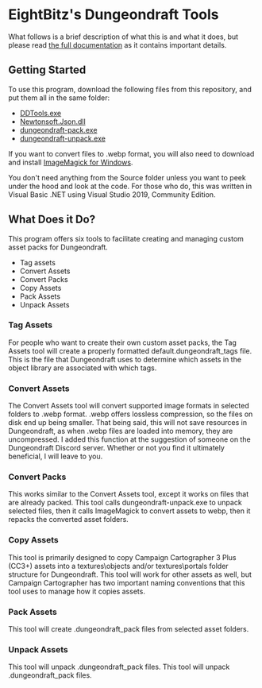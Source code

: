 # EightBitz's Dungeondraft Tools

What follows is a brief description of what this is and what it does, but please read [the full documentation](https://gitlab.com/EightBitz/dungeondraft-tools/-/blob/master/EightBitz's%20Dungeondraft%20Tools.pdf) as it contains important details.

## Getting Started

To use this program, download the following files from this repository, and put them all in the same folder:

* [DDTools.exe](https://gitlab.com/EightBitz/dungeondraft-tools/-/blob/master/DDTools.exe)
* [Newtonsoft.Json.dll](https://gitlab.com/EightBitz/dungeondraft-tools/-/blob/master/Newtonsoft.Json.dll)
* [dungeondraft-pack.exe](https://gitlab.com/EightBitz/dungeondraft-tools/-/blob/master/dungeondraft-pack.exe)
* [dungeondraft-unpack.exe](https://gitlab.com/EightBitz/dungeondraft-tools/-/blob/master/dungeondraft-pack.exe)

If you want to convert files to .webp format, you will also need to download and install [ImageMagick for Windows](https://imagemagick.org/script/download.php#windows).

You don't need anything from the Source folder unless you want to peek under the hood and look at the code. For those who do, this was written in Visual Basic .NET using Visual Studio 2019, Community Edition.

## What Does it Do?

This program offers six tools to facilitate creating and managing custom asset packs for Dungeondraft.

* Tag assets
* Convert Assets
* Convert Packs
* Copy Assets
* Pack Assets
* Unpack Assets

### Tag Assets

For people who want to create their own custom asset packs, the Tag Assets tool will create a properly
formatted default.dungeondraft_tags file. This is the file that Dungeondraft uses to determine which
assets in the object library are associated with which tags.

### Convert Assets

The Convert Assets tool will convert supported image formats in selected folders to .webp format.
.webp offers lossless compression, so the files on disk end up being smaller. That being said, this will not
save resources in Dungeondraft, as when .webp files are loaded into memory, they are uncompressed.
I added this function at the suggestion of someone on the Dungeondraft Discord server. Whether or not
you find it ultimately beneficial, I will leave to you.

### Convert Packs

This works similar to the Convert Assets tool, except it works on files that are already packed. This tool
calls dungeondraft-unpack.exe to unpack selected files, then it calls ImageMagick to convert assets to
webp, then it repacks the converted asset folders.

### Copy Assets

This tool is primarily designed to copy Campaign Cartographer 3 Plus (CC3+) assets into a
textures\objects and/or textures\portals folder structure for Dungeondraft. This tool will work for other
assets as well, but Campaign Cartographer has two important naming conventions that this tool uses to
manage how it copies assets.

### Pack Assets

This tool will create .dungeondraft_pack files from selected asset folders.

### Unpack Assets

This tool will unpack .dungeondraft_pack files.
This tool will unpack .dungeondraft_pack files.
